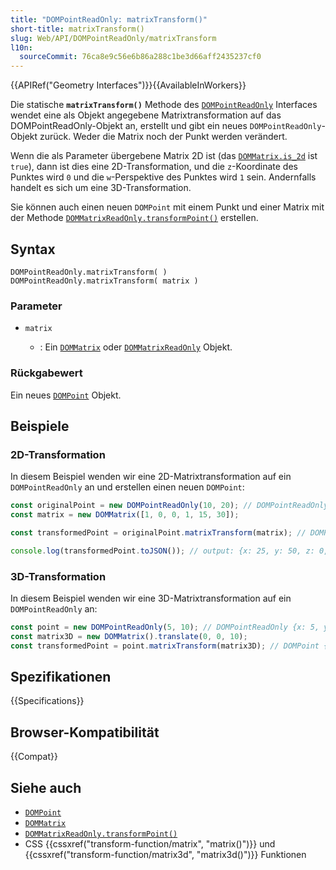```yaml
---
title: "DOMPointReadOnly: matrixTransform()"
short-title: matrixTransform()
slug: Web/API/DOMPointReadOnly/matrixTransform
l10n:
  sourceCommit: 76ca8e9c56e6b86a288c1be3d66aff2435237cf0
---
```


{{APIRef("Geometry Interfaces")}}{{AvailableInWorkers}}

Die statische **`matrixTransform()`** Methode des [`DOMPointReadOnly`](/de/docs/Web/API/DOMPointReadOnly) Interfaces wendet eine als Objekt angegebene Matrixtransformation auf das DOMPointReadOnly-Objekt an, erstellt und gibt ein neues `DOMPointReadOnly`-Objekt zurück. Weder die Matrix noch der Punkt werden verändert.

Wenn die als Parameter übergebene Matrix 2D ist (das [`DOMMatrix.is_2d`](/de/docs/Web/API/DOMMatrix/is_2d) ist `true`), dann ist dies eine 2D-Transformation, und die `z`-Koordinate des Punktes wird `0` und die `w`-Perspektive des Punktes wird `1` sein. Andernfalls handelt es sich um eine 3D-Transformation.

Sie können auch einen neuen `DOMPoint` mit einem Punkt und einer Matrix mit der Methode [`DOMMatrixReadOnly.transformPoint()`](/de/docs/Web/API/DOMMatrixReadOnly/transformPoint) erstellen.

## Syntax

```js-nolint
DOMPointReadOnly.matrixTransform( )
DOMPointReadOnly.matrixTransform( matrix )
```

### Parameter

- `matrix`

  - : Ein [`DOMMatrix`](/de/docs/Web/API/DOMMatrix) oder [`DOMMatrixReadOnly`](/de/docs/Web/API/DOMMatrixReadOnly) Objekt.

### Rückgabewert

Ein neues [`DOMPoint`](/de/docs/Web/API/DOMPoint) Objekt.

## Beispiele

### 2D-Transformation

In diesem Beispiel wenden wir eine 2D-Matrixtransformation auf ein `DOMPointReadOnly` an und erstellen einen neuen `DOMPoint`:

```js
const originalPoint = new DOMPointReadOnly(10, 20); // DOMPointReadOnly {x: 10, y: 20, z: 0, w: 1}
const matrix = new DOMMatrix([1, 0, 0, 1, 15, 30]);

const transformedPoint = originalPoint.matrixTransform(matrix); // DOMPoint {x: 25, y: 50, z: 0, w: 1}

console.log(transformedPoint.toJSON()); // output: {x: 25, y: 50, z: 0, w: 1}
```

### 3D-Transformation

In diesem Beispiel wenden wir eine 3D-Matrixtransformation auf ein `DOMPointReadOnly` an:

```js
const point = new DOMPointReadOnly(5, 10); // DOMPointReadOnly {x: 5, y: 10, z: 0, w: 1}
const matrix3D = new DOMMatrix().translate(0, 0, 10);
const transformedPoint = point.matrixTransform(matrix3D); // DOMPoint {x: 5, y: 10, z: 10, w: 1}
```

## Spezifikationen

{{Specifications}}

## Browser-Kompatibilität

{{Compat}}

## Siehe auch

- [`DOMPoint`](/de/docs/Web/API/DOMPoint)
- [`DOMMatrix`](/de/docs/Web/API/DOMMatrix)
- [`DOMMatrixReadOnly.transformPoint()`](/de/docs/Web/API/DOMMatrixReadOnly/transformPoint)
- CSS {{cssxref("transform-function/matrix", "matrix()")}} und {{cssxref("transform-function/matrix3d", "matrix3d()")}} Funktionen
